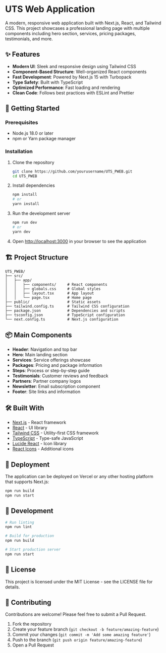 # UTS Web Application

A modern, responsive web application built with Next.js, React, and Tailwind CSS. This project showcases a professional landing page with multiple components including hero section, services, pricing packages, testimonials, and more.

## ✨ Features

- **Modern UI**: Sleek and responsive design using Tailwind CSS
- **Component-Based Structure**: Well-organized React components 
- **Fast Development**: Powered by Next.js 15 with Turbopack
- **Type Safety**: Built with TypeScript
- **Optimized Performance**: Fast loading and rendering
- **Clean Code**: Follows best practices with ESLint and Prettier

## 🚀 Getting Started

### Prerequisites

- Node.js 18.0 or later
- npm or Yarn package manager

### Installation

1. Clone the repository
   ```bash
   git clone https://github.com/yourusername/UTS_PWEB.git
   cd UTS_PWEB
   ```

2. Install dependencies
   ```bash
   npm install
   # or
   yarn install
   ```

3. Run the development server
   ```bash
   npm run dev
   # or
   yarn dev
   ```

4. Open [http://localhost:3000](http://localhost:3000) in your browser to see the application

## 🏗️ Project Structure

```
UTS_PWEB/
├── src/
│   ├── app/
│   │   ├── components/     # React components
│   │   ├── globals.css     # Global styles
│   │   ├── layout.tsx      # App layout
│   │   └── page.tsx        # Home page
├── public/                 # Static assets
├── tailwind.config.ts      # Tailwind CSS configuration
├── package.json            # Dependencies and scripts
├── tsconfig.json           # TypeScript configuration
└── next.config.ts          # Next.js configuration
```

## 📦 Main Components

- **Header**: Navigation and top bar
- **Hero**: Main landing section
- **Services**: Service offerings showcase
- **Packages**: Pricing and package information
- **Steps**: Process or step-by-step guide
- **Testimonials**: Customer reviews and feedback
- **Partners**: Partner company logos
- **Newsletter**: Email subscription component
- **Footer**: Site links and information

## 🛠️ Built With

- [Next.js](https://nextjs.org/) - React framework
- [React](https://react.dev/) - UI library
- [Tailwind CSS](https://tailwindcss.com/) - Utility-first CSS framework
- [TypeScript](https://www.typescriptlang.org/) - Type-safe JavaScript
- [Lucide React](https://lucide.dev/guide/packages/lucide-react) - Icon library
- [React Icons](https://react-icons.github.io/react-icons/) - Additional icons

## 🚢 Deployment

The application can be deployed on Vercel or any other hosting platform that supports Next.js:

```bash
npm run build
npm run start
```

## 🧪 Development

```bash
# Run linting
npm run lint

# Build for production
npm run build

# Start production server
npm run start
```

## 📄 License

This project is licensed under the MIT License - see the LICENSE file for details.

## 👥 Contributing

Contributions are welcome! Please feel free to submit a Pull Request.

1. Fork the repository
2. Create your feature branch (`git checkout -b feature/amazing-feature`)
3. Commit your changes (`git commit -m 'Add some amazing feature'`)
4. Push to the branch (`git push origin feature/amazing-feature`)
5. Open a Pull Request
